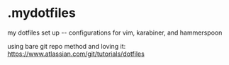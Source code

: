 # .mydotfiles
my dotfiles set up -- configurations for vim, karabiner, and hammerspoon

using bare git repo method and loving it: https://www.atlassian.com/git/tutorials/dotfiles
